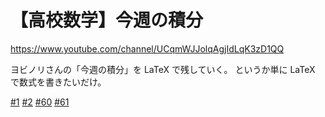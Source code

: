 # 【高校数学】今週の積分

https://www.youtube.com/channel/UCqmWJJolqAgjIdLqK3zD1QQ

ヨビノリさんの「今週の積分」を LaTeX で残していく。
というか単に LaTeX で数式を書きたいだけ。


[#1](1.md) [#2](2.md) [#60](60.md) [#61](61.md)
